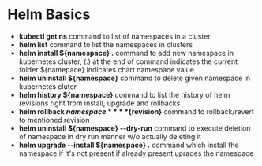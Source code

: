 # Helm Basics

+ **kubectl get ns** command to list of namespaces in a cluster
+ **helm list** command to list the namespaces in clusters
+ **helm install ${namespace} .** command to add new namespace in kubernetes cluster, (.) at the end of command indicates the current folder 
${namepace} indicates chart namespace value
+ **helm uninstall ${namespace}** command to delete given namespace in kubernetes cluter
+ **helm history ${namespace}** command to list the history of helm revisions right from install, upgrade and rollbacks
+ **helm rollback ${namespace}** **${revision}** command to rollback/revert to mentioned revision
+ **helm uninstall ${namespace} --dry-run** command to execute deletion of namespace in dry run manner w/o actually deleting it
+ **helm upgrade --install ${namespace} .** command which install the namespace if it's not present if already present uprades the namespace
